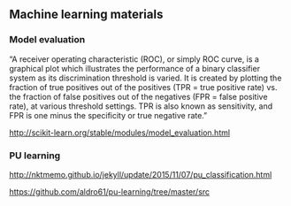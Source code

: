 ## Machine learning materials

### Model evaluation

“A receiver operating characteristic (ROC), or simply ROC curve, is a graphical plot which illustrates the performance of a binary classifier system as its discrimination threshold is varied. It is created by plotting the fraction of true positives out of the positives (TPR = true positive rate) vs. the fraction of false positives out of the negatives (FPR = false positive rate), at various threshold settings. TPR is also known as sensitivity, and FPR is one minus the specificity or true negative rate.”

http://scikit-learn.org/stable/modules/model_evaluation.html

### PU learning

http://nktmemo.github.io/jekyll/update/2015/11/07/pu_classification.html

https://github.com/aldro61/pu-learning/tree/master/src


